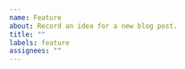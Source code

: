 ```yaml
---
name: Feature
about: Record an idea for a new blog post.
title: ""
labels: feature
assignees: ""
---
```

